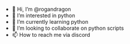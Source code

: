 - 👋 Hi, I’m @rogandragon
- 👀 I’m interested in python
- 🌱 I’m currently learning python
- 💞️ I’m looking to collaborate on python scripts
- 📫 How to reach me via discord

<!---
rogandragon/rogandragon is a ✨ special ✨ repository because its `README.md` (this file) appears on your GitHub profile.
You can click the Preview link to take a look at your changes.
--->
